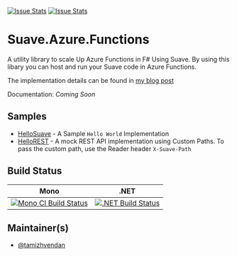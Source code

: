 [![Issue Stats](http://issuestats.com/github/tamizhvendan/Suave.Azure.Functions/badge/issue)](http://issuestats.com/github/tamizhvendan/Suave.Azure.Functions)
[![Issue Stats](http://issuestats.com/github/tamizhvendan/Suave.Azure.Functions/badge/pr)](http://issuestats.com/github/tamizhvendan/Suave.Azure.Functions)

# Suave.Azure.Functions

A utility library to scale Up Azure Functions in F# Using Suave. By using this libary you can host and run your Suave code in Azure Functions.

The implementation details can be found in [my blog post](http://blog.tamizhvendan.in/blog/2016/09/19/scale-up-azure-functions-in-f-number-using-suave/)

Documentation: *Coming Soon*

## Samples

* [HelloSuave](https://gist.github.com/tamizhvendan/07fc54c3750d154a84ba7d6ccdb94eb6) - A Sample `Hello World` Implementation
* [HelloREST](https://gist.github.com/tamizhvendan/68d9a97ae4cf4b6488eb6cf0170e7b89) - A mock REST API implementation using Custom Paths. To pass the custom path, use the Reader header `X-Suave-Path` 

## Build Status

Mono | .NET
---- | ----
[![Mono CI Build Status](https://img.shields.io/travis/tamizhvendan/Suave.Azure.Functions/master.svg)](https://travis-ci.org/tamizhvendan/Suave.Azure.Functions) | [![.NET Build Status](https://img.shields.io/appveyor/ci/tamizhvendan/suave-azure-functions/master.svg)](https://ci.appveyor.com/project/tamizhvendan/suave-azure-functions)

## Maintainer(s)

- [@tamizhvendan](https://github.com/tamizhvendan)